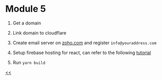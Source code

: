 # Module 5

1. Get a domain

2. Link domain to cloudflare

3. Create email server on [zoho.com](https://zoho.com/) and register `info@youraddress.com`

4. Setup firebase hosting for react, can refer to the following [tutorial](https://dzone.com/articles/react-apps-firebase)

5.  Run `yarn build`

[<<](https://github.com/xtealer/react-101/blob/main/lessons/module-4.md)
